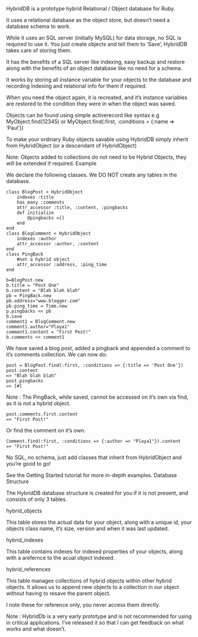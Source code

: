 HybridDB is a prototype hybrid Relational / Object database for Ruby.

It uses a relational database as the object store, but doesn’t need a database schema to work.

While it uses an SQL server (initially MySQL) for data storage, no SQL is required to use it. You just create objects and tell them to ‘Save’, HybridDB takes care of storing them.

It has the benefits of a SQL server like indexing, easy backup and restore along with the benefits of an object database like no need for a schema.

It works by storing all instance variable for your objects to the database and recording indexing and relational info for them if required.

When you need the object again, it is recreated, and it’s instance variables are restored to the condition they were in when the object was saved.

Objects can be found using simple activerecord like syntax e.g MyObject.find(12345) or MyObject.find(:first, :conditions = {:name => ‘Paul’})

To make your ordinary Ruby objects savable using HybridDB simply inherit from HybridObject (or a descendant of HybridObject)

Note: Objects added to collections do not need to be Hybrid Objects, they will be extended if required.
Example

We declare the following classes. We DO NOT create any tables in the database.

	class BlogPost < HybridObject 
		indexes :title 
		has_many :comments
		attr_accessor :title, :content, :pingbacks
		def initialize
		    @pingbacks =[]
		end
	end
	class BlogComment < HybridObject
		indexes :author
		attr_accessor :author, :content
	end
	class PingBack
		#not a hybrid object
		attr_accessor :address, :ping_time
	end

	b=BlogPost.new
	b.title = "Post One" 
	b.content = "Blah blah blah" 
	pb = PingBack.new
	pb.address="www.blogger.com" 
	pb.ping_time = Time.now
	p.pingbacks << pb   
	b.save
	comment1 = BlogComment.new
	comment1.author="Playa1" 
	comment1.content = "First Post!" 
	b.comments << comment1

We have saved a blog post, added a pingback and appended a comment to it’s comments collection. We can now do:

	post = BlogPost.find(:first, :conditions => {:title => 'Post One'})
	post.content
	=> "Blah blah blah" 
	post.pingbacks
	=> [#]

Note : The PingBack, while saved, cannot be accessed on it’s own via find, as it is not a hybrid object.

	post.comments.first.content
	=> "First Post!"

Or find the comment on it’s own.

	Comment.find(:first, :conditions => {:author => "Playa1"}).content
	=> "First Post!"

No SQL, no schema, just add classes that inherit from HybridObject and you’re good to go!

See the Getting Started tutorial for more in-depth examples.
Database Structure

The HybridDB database structure is created for you if it is not present, and consists of only 3 tables.

hybrid_objects

This table stores the actual data for your object, along with a unique id, your objects class name, it’s size, version and when it was last updated.

hybrid_indexes

This table contains indexes for indexed properties of your objects, along with a arefernce to the acual object indexed.

hybrid_references

This table manages collections of hybrid objects within other hybrid objects. It allows us to append new objects to a collection in our object without having to resave the parent object.

I note these for reference only, you never access them directly.

Note : HybridDb is a very early prototype and is not recommended for using in critical applications. I’ve released it so that I can get feedback on what works and what doesn’t.
